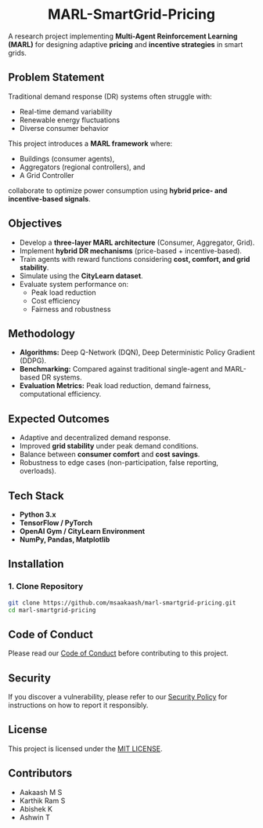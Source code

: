<h1 align="center">MARL-SmartGrid-Pricing</h1>

A research project implementing **Multi-Agent Reinforcement Learning (MARL)** for designing adaptive **pricing** and **incentive strategies** in smart grids.  

## Problem Statement
Traditional demand response (DR) systems often struggle with:
- Real-time demand variability
- Renewable energy fluctuations
- Diverse consumer behavior  

This project introduces a **MARL framework** where:
- Buildings (consumer agents),  
- Aggregators (regional controllers), and  
- A Grid Controller  

collaborate to optimize power consumption using **hybrid price- and incentive-based signals**.


## Objectives
- Develop a **three-layer MARL architecture** (Consumer, Aggregator, Grid).  
- Implement **hybrid DR mechanisms** (price-based + incentive-based).  
- Train agents with reward functions considering **cost, comfort, and grid stability**.  
- Simulate using the **CityLearn dataset**.  
- Evaluate system performance on:
  - Peak load reduction  
  - Cost efficiency  
  - Fairness and robustness  


## Methodology
- **Algorithms:** Deep Q-Network (DQN), Deep Deterministic Policy Gradient (DDPG).  
- **Benchmarking:** Compared against traditional single-agent and MARL-based DR systems.  
- **Evaluation Metrics:** Peak load reduction, demand fairness, computational efficiency.  

## Expected Outcomes
- Adaptive and decentralized demand response.  
- Improved **grid stability** under peak demand conditions.  
- Balance between **consumer comfort** and **cost savings**.  
- Robustness to edge cases (non-participation, false reporting, overloads).  


## Tech Stack
- **Python 3.x**
- **TensorFlow / PyTorch**
- **OpenAI Gym / CityLearn Environment**
- **NumPy, Pandas, Matplotlib**



## Installation

### 1. Clone Repository
```bash
git clone https://github.com/msaakaash/marl-smartgrid-pricing.git
cd marl-smartgrid-pricing
```



## Code of Conduct
Please read our [Code of Conduct](docs/CODE_OF_CONDUCT.md) before contributing to this project.


## Security
If you discover a vulnerability, please refer to our [Security Policy](docs/SECURITY.md) for instructions on how to report it responsibly.


## License  
This project is licensed under the [MIT LICENSE](LICENSE).



## Contributors
- Aakaash M S
- Karthik Ram S  
- Abishek K  
- Ashwin T  


